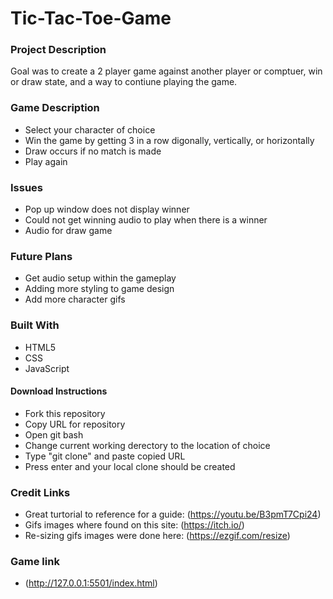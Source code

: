 # Tic-Tac-Toe-Game
### **Project Description**
Goal was to create a 2 player game against another player or comptuer, win or draw state, and a way to contiune playing the game.
### **Game Description**
- Select your character of choice
- Win the game by getting 3 in a row digonally, vertically, or horizontally
- Draw occurs if no match is made
- Play again
### **Issues**
- Pop up window does not display winner
- Could not get winning audio to play when there is a winner
- Audio for draw game
### **Future Plans**
- Get audio setup within the gameplay
- Adding more styling to game design
- Add more character gifs
### **Built With**
- HTML5
- CSS
- JavaScript
#### **Download Instructions**
 - Fork this repository
 - Copy URL for repository
 - Open git bash
 - Change current working derectory to the location of choice
 - Type "git clone" and paste copied URL
 - Press enter and your local clone should be created
### **Credit Links**
- Great turtorial to reference for a guide: (https://youtu.be/B3pmT7Cpi24)
- Gifs images where found on this site: (https://itch.io/)
- Re-sizing  gifs images were done here: (https://ezgif.com/resize)
### **Game link**
- (http://127.0.0.1:5501/index.html)
